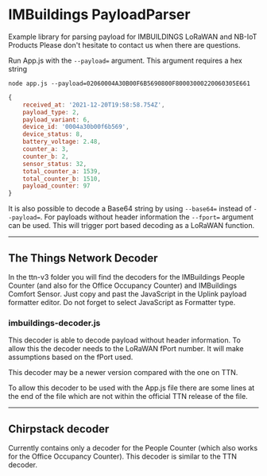 # IMBuildings PayloadParser
Example library for parsing payload for IMBUILDINGS LoRaWAN and NB-IoT Products
Please don't hesitate to contact us when there are questions.

Run App.js with the `--payload=` argument. This argument requires a hex string

`node app.js --payload=02060004A30B00F6B5690800F80003000220060305E661`

```js
{ 
    received_at: '2021-12-20T19:58:58.754Z',
    payload_type: 2,
    payload_variant: 6,
    device_id: '0004a30b00f6b569',
    device_status: 8,
    battery_voltage: 2.48,
    counter_a: 3,
    counter_b: 2,
    sensor_status: 32,
    total_counter_a: 1539,
    total_counter_b: 1510,
    payload_counter: 97 
}
```

It is also possible to decode a Base64 string by using `--base64=` instead of `--payload=`.
For payloads without header information the `--fport=` argument can be used. This will trigger port based decoding as a LoRaWAN function.

---

## The Things Network Decoder
In the ttn-v3 folder you will find the decoders for the IMBuildings People Counter (and also for the Office Occupancy Counter) and IMBuildings Comfort Sensor.
Just copy and past the JavaScript in the Uplink payload formatter editor. Do not forget to select JavaScript as Formatter type.

### imbuildings-decoder.js
This decoder is able to decode payload without header information.
To allow this the decoder needs to the LoRaWAN fPort number.
It will make assumptions based on the fPort used.

This decoder may be a newer version compared with the one on TTN.

To allow this decoder to be used with the App.js file there are some lines at the end of the file which are not within the official TTN release of the file.

---

## Chirpstack decoder
Currently contains only a decoder for the People Counter (which also works for the Office Occupancy Counter).
This decoder is similar to the TTN decoder.
